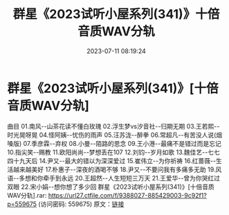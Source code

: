 ﻿---
title: 群星《2023试听小屋系列(341)》十倍音质WAV分轨
date: 2023-07-11 08:19:24
categories: WAV车载音乐、镜像
tags: 华语中文
---
# 群星《2023试听小屋系列(341)》[十倍音质WAV分轨]

曲目
01.南风--山茶花读不懂白玫瑰
02.浮生梦vs汐音社--归期无期
03.王若熙--时光晃呀晃
04.怪阿姨--忧伤的雨声
05.汪苏泷--醉拳
06.常超凡--有苦没人说(烟嗓版)
07.季彦霖--弃权
08.小曼--陌路的思念
09.王小港--最痛不是错过而是忘记
10.指尖笑--赐教
11.欧阳尚尚--梦想丢在107
12.刘钧--岁月如歌
13.魏佳艺--七七四十九天后
14.尹又--最大的错以为深深爱过
15.崔伟立--为你祈祷
16.红蔷薇--生活越来越美好
17.朴惠子--深夜的酒喝不够
18.尹又--不要问我有多痛多无助
19.风语--多想和你牵手到永远
20.王超然--人生短短三万天
21.王爱华--曾为你哭红过双眼
22.宋小娟--想你想了多少回
群星《2023试听小屋系列(341)》[十倍音质WAV分轨].rar: https://url27.ctfile.com/f/9388027-885429003-9c92f1?p=559675
(访问密码: 559675)
原文：[链接](https://blog.sina.com.cn/s/blog_1647c7e76010312nd.html)